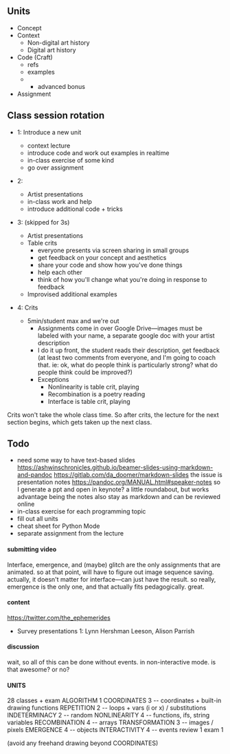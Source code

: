 ## Units
- Concept
- Context
    - Non-digital art history
    - Digital art history    
- Code (Craft)
    - refs
    - examples
    - + advanced bonus
- Assignment

## Class session rotation
* 1: Introduce a new unit
    - context lecture
    - introduce code and work out examples in realtime
    - in-class exercise of some kind
    - go over assignment

* 2:
    - Artist presentations
    - in-class work and help
    - introduce additional code + tricks

* 3: (skipped for 3s)
    - Artist presentations
    - Table crits
        - everyone presents via screen sharing in small groups
        - get feedback on your concept and aesthetics
        - share your code and show how you've done things
        - help each other
        - think of how you'll change what you're doing in response to feedback    
    - Improvised additional examples

* 4: Crits
    - 5min/student max and we're out
        - Assignments come in over Google Drive—images must be labeled with your name, a separate google doc with your artist description
        - I do it up front, the student reads their description, get feedback (at least two comments from everyone, and I'm going to coach that. ie: ok, what do people think is particularly strong? what do people think could be improved?)
        - Exceptions
            - Nonlinearity is table crit, playing
            - Recombination is a poetry reading
            - Interface is table crit, playing


Crits won't take the whole class time. So after crits, the lecture for the next section begins, which gets taken up the next class.



## Todo
- need some way to have text-based slides
    https://ashwinschronicles.github.io/beamer-slides-using-markdown-and-pandoc
    https://gitlab.com/da_doomer/markdown-slides
    the issue is presentation notes
    https://pandoc.org/MANUAL.html#speaker-notes
    so I generate a ppt and open in keynote? a little roundabout, but works
    advantage being the notes also stay as markdown and can be reviewed online
- in-class exercise for each programming topic
- fill out all units
- cheat sheet for Python Mode
- separate assignment from the lecture


#### submitting video

Interface, emergence, and (maybe) glitch are the only assignments that are animated. so at that point, will have to figure out image sequence saving. actually, it doesn't matter for interface—can just have the result. so really, emergence is the only one, and that actually fits pedagogically. great.


#### content

https://twitter.com/the_ephemerides

- Survey presentations 1: Lynn Hershman Leeson, Alison Parrish



#### discussion

wait, so all of this can be done without events. in non-interactive mode. is that awesome? or no?



#### UNITS
28 classes + exam
ALGORITHM                      1
COORDINATES                    3     -- coordinates + built-in drawing functions
REPETITION                     2     -- loops + vars (i or x) / substitutions
INDETERMINACY                  2     -- random
NONLINEARITY                   4     -- functions, ifs, string variables
RECOMBINATION                  4     -- arrays
TRANSFORMATION                 3     -- images / pixels
EMERGENCE                      4     -- objects
INTERACTIVITY                  4     -- events
review 1
exam 1

(avoid any freehand drawing beyond COORDINATES)
